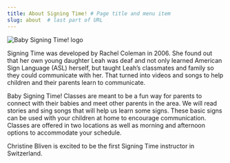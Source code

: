 ```yaml
---
title: About Signing Time! # Page title and menu item
slug: about  # last part of URL
---
```


<div class="col-lg-4 offset-lg-4 col-md-6 offset-md-3">
<!--<img class="card-img-top mx-auto m-3" src="{{site.baseurl}}{% link images/bst_logo_vector.svg %}" alt="Baby Signing Time! logo" style="height:150px" />-->
<img class="img-fluid my-3" src="{{site.baseurl}}{% link images/bst_logo_vector.svg %}" alt="Baby Signing Time! logo" />
</div>

Signing Time was developed by Rachel Coleman in 2006. She found out that her own young daughter Leah was deaf and not only learned American Sign Language (ASL) herself, but taught Leah’s classmates and family so they could communicate with her. That turned into videos and songs to help children and their parents learn to communicate.

Baby Signing Time! Classes are meant to be a fun way for parents to connect with their babies and meet other parents in the area. We will read stories and sing songs that will help us learn some signs. These basic signs can be used with your children at home to encourage communication. Classes are offered in two locations as well as morning and afternoon options to accommodate your schedule.

Christine Bliven is excited to be the first Signing Time instructor in Switzerland.
